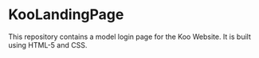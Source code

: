 # KooLandingPage

This repository contains a model login page for the Koo Website. It is built using HTML-5 and CSS.
